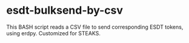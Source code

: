 # esdt-bulksend-by-csv
This BASH script reads a CSV file to send corresponding ESDT tokens, using erdpy.  Customized for STEAKS.  
